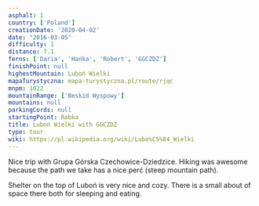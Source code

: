 ```yaml
---
asphalt: 1
country: ['Poland']
creationDate: '2020-04-02'
date: "2016-03-05"
difficulty: 1
distance: 7.1
ferns: ['Daria', 'Hanka', 'Robert', 'GGCZDZ']
finishPoint: null
highestMountain: Luboń Wielki
mapaTurystyczna: mapa-turystyczna.pl/route/rjqc
mnpm: 1022
mountainRange: ['Beskid Wyspowy']
mountains: null
parkingCords: null
startingPoint: Rabka
title: Luboń Wielki with GGCZDZ
type: tour
wiki: https://pl.wikipedia.org/wiki/Lubo%C5%84_Wielki
---
```


Nice trip with Grupa Górska Czechowice-Dziedzice. Hiking was awesome because the path we take has a nice perć (steep mountain path).

Shelter on the top of Luboń is very nice and cozy. There is a small about of space there both for sleeping and eating.
